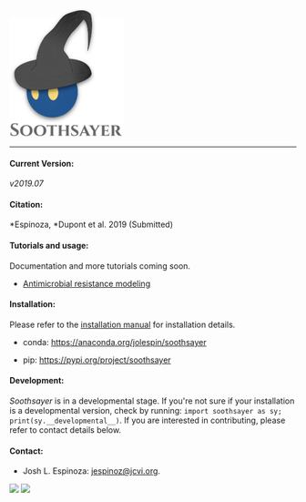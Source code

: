 
<img src="logo.png" width=200>

_________________________________

#### Current Version:
*v2019.07* 

#### Citation:
*Espinoza, *Dupont et al. 2019 (Submitted)

#### Tutorials and usage:
Documentation and more tutorials coming soon.

* [Antimicrobial resistance modeling](https://github.com/jolespin/antimicrobial_resistance_modeling/blob/master/Espinoza-Dupont_et_al_2019/Notebooks/markdown_version/Espinoza-Dupont_et_al_2019.md)

#### Installation:
Please refer to the [installation manual](install/README.md) for installation details.

* conda: https://anaconda.org/jolespin/soothsayer

* pip: https://pypi.org/project/soothsayer


#### Development:
*Soothsayer* is in a developmental stage.  If you're not sure if your installation is a developmental version, check by running: `import soothsayer as sy; print(sy.__developmental__)`.  If you are interested in contributing, please refer to contact details below. 

#### Contact:
* Josh L. Espinoza: [jespinoz@jcvi.org](jespinoz@jcvi.org).

<img src ="https://allpistuff.com/wp-content/uploads/2018/07/twitter.c0030826.jpg" width=100> 
<img src="https://binstar-static-prod.s3.amazonaws.com/latest/img/AnacondaCloud_logo_green.png" width=300>


